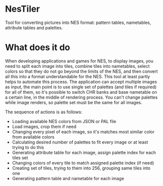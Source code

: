 # NesTiler
Tool for converting pictures into NES format: pattern tables, nametables, attribute tables and palettes.

# What does it do
When developing applications and games for NES, to display images, you need to split each image into tiles, combine tiles into nametables, select colors so that they do not go beyond the limits of the NES, and then convert all this into a format understandable for the NES. This tool at least partly helps to automate this process. The application can accept multiple images as input, the main point is to use single set of palettes (and tiles if required) for all of them, so it's possible to switch CHR banks and base nametable on a certain line, in the middle of rendering process. You can't change palettes while image renders, so palette set must be the same for all images.

The sequence of actions is as follows:
* Loading available NES colors from JSON or PAL file
* Load images, crop them if need
* Changing every pixel of each image, so it's matches most similar color from available colors
* Calculating desired number of palettes to fit every image or at least trying to do this
* Generating attribute table for each image, assign palette index for each tiles set
* Changing colors of every tile to match assigned palette index (if need)
* Creating set of tiles, trying to them into 256, grouping same tiles into one
* Generating pattern table and nametable for each image
